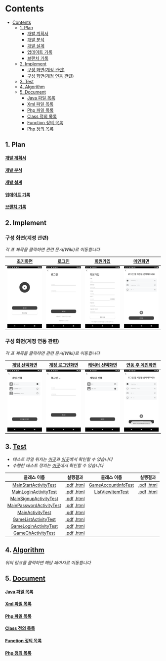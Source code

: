 # Contents
- [Contents](#contents)
  - [1. Plan](#1-plan)
      - [개발 계획서](#개발-계획서)
      - [개발 분석](#개발-분석)
      - [개발 설계](#개발-설계)
      - [업데이트 기록](#업데이트-기록)
      - [브랜치 기록](#브랜치-기록)
  - [2. Implement](#2-implement)
    - [구성 화면(계정 관련)](#구성-화면계정-관련)
    - [구성 화면(계정 연동 관련)](#구성-화면계정-연동-관련)
  - [3. Test](#3-test)
  - [4. Algorithm](#4-algorithm)
  - [5. Document](#5-document)
      - [Java 파일 목록](#java-파일-목록)
      - [Xml 파일 목록](#xml-파일-목록)
      - [Php 파일 목록](#php-파일-목록)
      - [Class 정의 목록](#class-정의-목록)
      - [Function 정의 목록](#function-정의-목록)
      - [Php 정의 목록](#php-정의-목록)

## 1. Plan
#### [개발 계획서](https://github.com/ponopono0322/TeamAuction/wiki/Plan#개발-계획서)
#### [개발 분석](https://github.com/ponopono0322/TeamAuction/wiki/Plan#분석)
#### [개발 설계](https://github.com/ponopono0322/TeamAuction/wiki/Plan#설계)
#### [업데이트 기록](https://github.com/ponopono0322/TeamAuction/pulls?q=is%3Apr+is%3Aclosed)
#### [브랜치 기록](https://github.com/ponopono0322/TeamAuction/network)

## 2. Implement
### 구성 화면(계정 관련)

*각 표 제목을 클릭하면 관련 문서(Wiki)로 이동합니다*

|[초기화면](https://github.com/ponopono0322/TeamAuction/wiki/Project-Files#1-mainstartactivity)|[로그인](https://github.com/ponopono0322/TeamAuction/wiki/Project-Files#2-mainloginactivity)|[회원가입](https://github.com/ponopono0322/TeamAuction/wiki/Project-Files#3-mainsignupactivity)|[메인화면](https://github.com/ponopono0322/TeamAuction/wiki/Project-Files#5-mainactivity)|
|:---:|:---:|:---:|:---:|
|<img src="./design/guide/Screenshot_1639403564.png" width="200px">|<img src="./design/guide/Screenshot_1639452081.png" width="200px">|<img src="./design/guide/Screenshot_1639452088.png" width="200px">|<img src="./design/guide/Screenshot_1639452413.png" width="200px">|

### 구성 화면(계정 연동 관련)

*각 표 제목을 클릭하면 관련 문서(Wiki)로 이동합니다*

|[게임 선택화면](https://github.com/ponopono0322/TeamAuction/wiki/Project-Files#6-gamelistactivity)|[계정 로그인화면](https://github.com/ponopono0322/TeamAuction/wiki/Project-Files#7-gameloginactivity)|[캐릭터 선택화면](https://github.com/ponopono0322/TeamAuction/wiki/Project-Files#8-gamechactivity)|[연동 후 메인화면](https://github.com/ponopono0322/TeamAuction/wiki/Project-Files#5-mainactivity)|
|:---:|:---:|:---:|:---:|
|<img src="./design/guide/Screenshot_1639452416.png" width="200px">|<img src="./design/guide/Screenshot_1639452420.png" width="200px">|<img src="./design/guide/Screenshot_1639452428.png" width="200px">|<img src="./design/guide/Screenshot_1639452430.png" width="200px">|

## 3. [Test](https://github.com/ponopono0322/TeamAuction/wiki/TestCase)
- *테스트 파일 위치는 [이곳](./app/src/androidTest/java/com/example/teamauction)과 [이곳](./app/src/test/java/com/example/teamauction)에서 확인할 수 있습니다*
- *수행한 테스트 정의는 [이곳](https://github.com/ponopono0322/TeamAuction/wiki/TestCase)에서 확인할 수 있습니다*

|클래스 이름|실행결과|클래스 이름|실행결과|
|:------:|:----:|:------:|:----:|
|[MainStartActivityTest](./app/src/androidTest/java/com/example/teamauction/MainStartActivityTest.java)|[.pdf](./design/test/MainStartActivityTest.pdf) [.html](./design/test/MainStartActivityTest.html)|[GameAccountInfoTest](./app/src/test/java/com/example/teamauction/GameAccountInfoTest.java)|[.pdf](./design/test/GameAccountInfoTest.pdf) [.html](./design/test/GameAccountInfoTest.html)|
|[MainLoginActivityTest](./app/src/androidTest/java/com/example/teamauction/MainLoginActivityTest.java)|[.pdf](./design/test/MainLoginActivityTest.pdf) [.html](./design/test/MainLoginActivityTest.html)|[ListViewItemTest](./app/src/test/java/com/example/teamauction/ListViewItemTest.java)|[.pdf](./design/test/ListViewItemTest.pdf) [.html](./design/test/ListViewItemTest.html)|||
|[MainSignupActivityTest](./app/src/androidTest/java/com/example/teamauction/MainSignupActivityTest.java)|[.pdf](./design/test/MainSignupActivityTest.pdf) [.html](./design/test/MainSignupActivityTest.html)|||
|[MainPasswordActivityTest](./app/src/androidTest/java/com/example/teamauction/MainPasswordActivityTest.java)|[.pdf](./design/test/MainPasswordActivityTest.pdf) [.html](./design/test/MainPasswordActivityTest.html)|||
|[MainActivityTest](./app/src/androidTest/java/com/example/teamauction/MainActivityTest.java)|[.pdf](./design/test/MainActivityTest.pdf) [.html](./design/test/MainActivityTest.html)|||
|[GameListActivityTest](./app/src/androidTest/java/com/example/teamauction/GameListActivityTest.java)|[.pdf](./design/test/GameListActivityTest.pdf) [.html](./design/test/GameListActivityTest.html)|||
|[GameLoginActivityTest](./app/src/androidTest/java/com/example/teamauction/GameLoginActivityTest.java)|[.pdf](./design/test/GameLoginActivityTest.pdf) [.html](./design/test/GameLoginActivityTest.html)|||
|[GameChActivityTest](./app/src/androidTest/java/com/example/teamauction/GameChActivityTest.java)|[.pdf](./design/test/GameChActivityTest.pdf) [.html](./design/test/GameChActivityTest.html)|||

## 4. [Algorithm](https://github.com/ponopono0322/TeamAuction/wiki/Plan#project-algorithm)

*위의 링크를 클릭하면 해당 페이지로 이동합니다*

## 5. [Document](https://github.com/ponopono0322/TeamAuction/wiki)
#### [Java 파일 목록](https://github.com/ponopono0322/TeamAuction/wiki/Project-Files#Java-Files)
#### [Xml 파일 목록](https://github.com/ponopono0322/TeamAuction/wiki/Project-Files#Xml-Files)
#### [Php 파일 목록](https://github.com/ponopono0322/TeamAuction/wiki/Project-Files#Php-Files)
#### [Class 정의 목록](https://github.com/ponopono0322/TeamAuction/wiki/Docs#Class)
#### [Function 정의 목록](https://github.com/ponopono0322/TeamAuction/wiki/Docs#Function)
#### [Php 정의 목록](https://github.com/ponopono0322/TeamAuction/wiki/Docs#Php)
